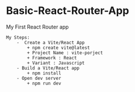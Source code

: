 # Basic-React-Router-App
 My First React Router app

    My Steps:
        -  Create a Vite/React App
            + npm create vite@latest
            + Project Name : vite-porject
            + Framework : React
            + Variant : Javascript
        - Build a Vite/React app
            + npm install
        - Open dev server
            + npm run dev

    

